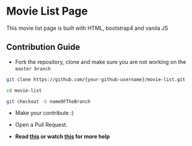 # Movie List Page

This movie list page is built with HTML, bootstrap4 and vanila JS

## Contribution Guide

- Fork the repository, clone and make sure you are not working on the `master branch`

```bash
git clone https://github.com/{your-github-username}/movie-list.git
```

```bash
cd movie-list
```

```bash
git checkout -b nameOFTheBranch
```

- Make your contribute :)

- Open a Pull Request.

- **Read [this](https://help.github.com/en/articles/creating-a-pull-request-from-a-fork) or watch [this](https://www.youtube.com/watch?v=G1I3HF4YWEw) for more help**
